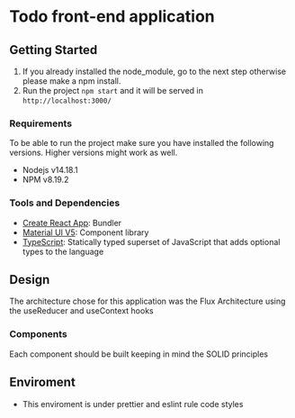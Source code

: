 # Todo front-end application

## Getting Started

1. If you already installed the node_module, go to the next step otherwise please make a npm install.
2. Run the project `npm start` and it will be served in `http://localhost:3000/`

### Requirements

To be able to run the project make sure you have installed the following versions. Higher versions might work as well.

- Nodejs v14.18.1
- NPM v8.19.2

### Tools and Dependencies

- [Create React App](https://github.com/facebook/create-react-app): Bundler
- [Material UI V5](https://mui.com/): Component library
- [TypeScript](https://www.typescriptlang.org/): Statically typed superset of JavaScript that adds optional types to the language

## Design

The architecture chose for this application was the Flux Architecture using the useReducer and useContext hooks

### Components

Each component should be built keeping in mind the SOLID principles

## Enviroment

- This enviroment is under prettier and eslint rule code styles
